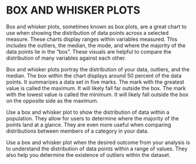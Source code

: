 # BOX AND WHISKER PLOTS
Box and whisker plots, sometimes known as box plots, are a great chart to use when showing the distribution of data points across a selected measure. These charts display ranges within variables measured. This includes the outliers, the median, the mode, and where the majority of the data points lie in the “box”. These visuals are helpful to compare the distribution of many variables against each other.

 

Box and whisker plots portray the distribution of your data, outliers, and the median. The box within the chart displays around 50 percent of the data points. It summarizes a data set in five marks. The mark with the greatest value is called the maximum. It will likely fall far outside the box. The mark with the lowest value is called the minimum. It will likely fall outside the box on the opposite side as the maximum.

 

Use a box and whisker plot to show the distribution of data within a population. They allow for users to determine where the majority of the points land at a glance. They are even more useful when comparing distributions between members of a category in your data.

 

Use a box and whisker plot when the desired outcome from your analysis is to understand the distribution of data points within a range of values. They also help you determine the existence of outliers within the dataset.
